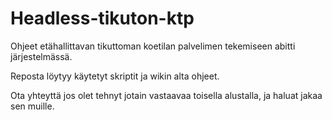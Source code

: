 # Headless-tikuton-ktp
Ohjeet etähallittavan tikuttoman koetilan palvelimen tekemiseen abitti järjestelmässä.

Reposta löytyy käytetyt skriptit ja wikin alta ohjeet.

Ota yhteyttä jos olet tehnyt jotain vastaavaa toisella alustalla, ja haluat jakaa sen muille.
